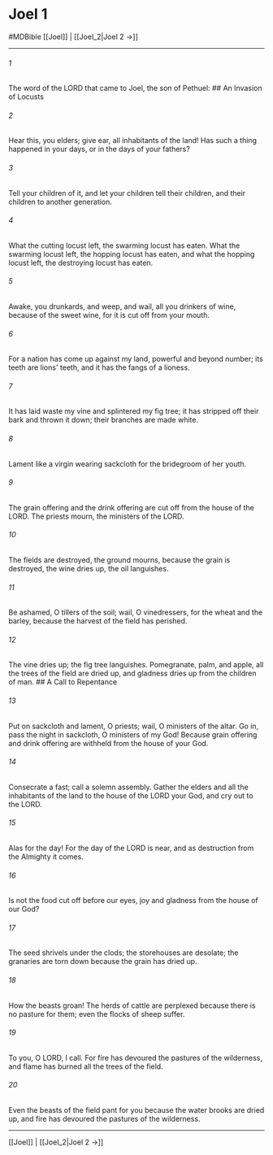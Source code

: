 # Joel 1
#MDBible
[[Joel]] | [[Joel_2|Joel 2 →]]

***

###### 1 
The word of the LORD that came to Joel, the son of Pethuel: ## An Invasion of Locusts 

###### 2 
Hear this, you elders; give ear, all inhabitants of the land! Has such a thing happened in your days, or in the days of your fathers? 

###### 3 
Tell your children of it, and let your children tell their children, and their children to another generation. 

###### 4 
What the cutting locust left, the swarming locust has eaten. What the swarming locust left, the hopping locust has eaten, and what the hopping locust left, the destroying locust has eaten. 

###### 5 
Awake, you drunkards, and weep, and wail, all you drinkers of wine, because of the sweet wine, for it is cut off from your mouth. 

###### 6 
For a nation has come up against my land, powerful and beyond number; its teeth are lions' teeth, and it has the fangs of a lioness. 

###### 7 
It has laid waste my vine and splintered my fig tree; it has stripped off their bark and thrown it down; their branches are made white. 

###### 8 
Lament like a virgin wearing sackcloth for the bridegroom of her youth. 

###### 9 
The grain offering and the drink offering are cut off from the house of the LORD. The priests mourn, the ministers of the LORD. 

###### 10 
The fields are destroyed, the ground mourns, because the grain is destroyed, the wine dries up, the oil languishes. 

###### 11 
Be ashamed, O tillers of the soil; wail, O vinedressers, for the wheat and the barley, because the harvest of the field has perished. 

###### 12 
The vine dries up; the fig tree languishes. Pomegranate, palm, and apple, all the trees of the field are dried up, and gladness dries up from the children of man. ## A Call to Repentance 

###### 13 
Put on sackcloth and lament, O priests; wail, O ministers of the altar. Go in, pass the night in sackcloth, O ministers of my God! Because grain offering and drink offering are withheld from the house of your God. 

###### 14 
Consecrate a fast; call a solemn assembly. Gather the elders and all the inhabitants of the land to the house of the LORD your God, and cry out to the LORD. 

###### 15 
Alas for the day! For the day of the LORD is near, and as destruction from the Almighty it comes. 

###### 16 
Is not the food cut off before our eyes, joy and gladness from the house of our God? 

###### 17 
The seed shrivels under the clods; the storehouses are desolate; the granaries are torn down because the grain has dried up. 

###### 18 
How the beasts groan! The herds of cattle are perplexed because there is no pasture for them; even the flocks of sheep suffer. 

###### 19 
To you, O LORD, I call. For fire has devoured the pastures of the wilderness, and flame has burned all the trees of the field. 

###### 20 
Even the beasts of the field pant for you because the water brooks are dried up, and fire has devoured the pastures of the wilderness. 

***

[[Joel]] | [[Joel_2|Joel 2 →]]
